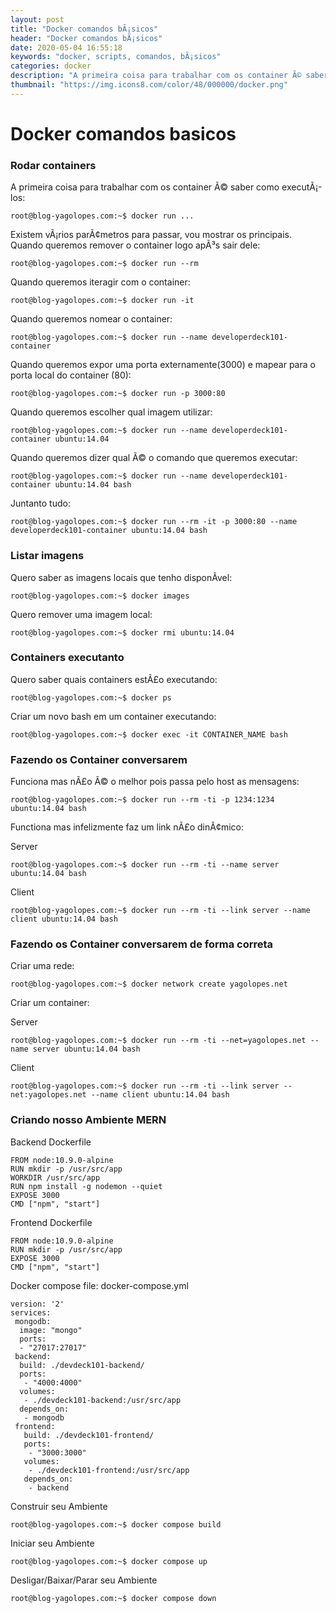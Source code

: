 ```yaml
---
layout: post
title: "Docker comandos bÃ¡sicos"
header: "Docker comandos bÃ¡sicos"
date: 2020-05-04 16:55:18
keywords: "docker, scripts, comandos, bÃ¡sicos"
categories: docker
description: "A primeira coisa para trabalhar com os container Ã© saber como executÃ¡-los..."
thumbnail: "https://img.icons8.com/color/48/000000/docker.png"
---
```


# Docker comandos basicos

### __Rodar containers__
A primeira coisa para trabalhar com os container Ã© saber como executÃ¡-los:
```console
root@blog-yagolopes.com:~$ docker run ...
```
Existem vÃ¡rios parÃ¢metros para passar, vou mostrar os principais.
Quando queremos remover o container logo apÃ³s sair dele:
```console
root@blog-yagolopes.com:~$ docker run --rm
```
Quando queremos iteragir com o container:
```console
root@blog-yagolopes.com:~$ docker run -it
```
Quando queremos nomear o container:
```console
root@blog-yagolopes.com:~$ docker run --name developerdeck101-container
```
Quando queremos expor uma porta externamente(3000) e mapear para o porta local do container (80):
```console
root@blog-yagolopes.com:~$ docker run -p 3000:80
```
Quando queremos escolher qual imagem utilizar:
```console
root@blog-yagolopes.com:~$ docker run --name developerdeck101-container ubuntu:14.04
```
Quando queremos dizer qual Ã© o comando que queremos executar:
```console
root@blog-yagolopes.com:~$ docker run --name developerdeck101-container ubuntu:14.04 bash
```
Juntanto tudo:
```console
root@blog-yagolopes.com:~$ docker run --rm -it -p 3000:80 --name developerdeck101-container ubuntu:14.04 bash
```
### __Listar imagens__
Quero saber as imagens locais que tenho disponÃ­vel:
```console
root@blog-yagolopes.com:~$ docker images
```
Quero remover uma imagem local:
```console
root@blog-yagolopes.com:~$ docker rmi ubuntu:14.04
```
### __Containers executanto__
Quero saber quais containers estÃ£o executando:
```console
root@blog-yagolopes.com:~$ docker ps
```
Criar um novo bash em um container executando:
```console
root@blog-yagolopes.com:~$ docker exec -it CONTAINER_NAME bash
```
### __Fazendo os Container conversarem__
Funciona mas nÃ£o Ã© o melhor pois passa pelo host as mensagens:
```console
root@blog-yagolopes.com:~$ docker run --rm -ti -p 1234:1234 ubuntu:14.04 bash
```
Functiona mas infelizmente faz um link nÃ£o dinÃ¢mico:

Server
```console
root@blog-yagolopes.com:~$ docker run --rm -ti --name server ubuntu:14.04 bash
```
Client
```console
root@blog-yagolopes.com:~$ docker run --rm -ti --link server --name client ubuntu:14.04 bash
```
### __Fazendo os Container conversarem de forma correta__
Criar uma rede:
```console
root@blog-yagolopes.com:~$ docker network create yagolopes.net
```
Criar um container:

Server
```console
root@blog-yagolopes.com:~$ docker run --rm -ti --net=yagolopes.net --name server ubuntu:14.04 bash
```

Client
```console
root@blog-yagolopes.com:~$ docker run --rm -ti --link server --net:yagolopes.net --name client ubuntu:14.04 bash
```

### __Criando nosso Ambiente MERN__
Backend Dockerfile
```console
FROM node:10.9.0-alpine
RUN mkdir -p /usr/src/app
WORKDIR /usr/src/app
RUN npm install -g nodemon --quiet
EXPOSE 3000
CMD ["npm", "start"]
```
Frontend Dockerfile
```console
FROM node:10.9.0-alpine
RUN mkdir -p /usr/src/app
EXPOSE 3000
CMD ["npm", "start"]
```
Docker compose file: docker-compose.yml
```console
version: '2'
services:
 mongodb:
  image: "mongo"
  ports:
  - "27017:27017"
 backend:
  build: ./devdeck101-backend/
  ports:
   - "4000:4000"
  volumes:
   - ./devdeck101-backend:/usr/src/app
  depends_on:
   - mongodb
 frontend:
   build: ./devdeck101-frontend/
   ports:
    - "3000:3000"
   volumes:
    - ./devdeck101-frontend:/usr/src/app
   depends_on:
    - backend
```
Construir seu Ambiente
```console
root@blog-yagolopes.com:~$ docker compose build
```
Iniciar seu Ambiente
```console
root@blog-yagolopes.com:~$ docker compose up
```
Desligar/Baixar/Parar seu Ambiente
```console
root@blog-yagolopes.com:~$ docker compose down
```

